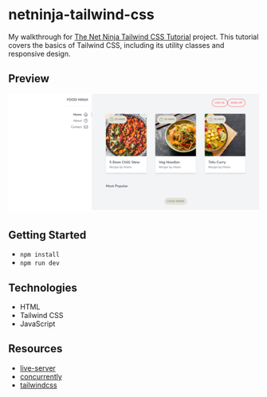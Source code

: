 # netninja-tailwind-css
My walkthrough for [The Net Ninja Tailwind CSS Tutorial](https://youtu.be/bxmDnn7lrnk?list=PL4cUxeGkcC9gpXORlEHjc5bgnIi5HEGhw) project. This tutorial covers the basics of Tailwind CSS, including its utility classes and responsive design.

## Preview
![preview](/preview.jpg)

## Getting Started
- `npm install`
- `npm run dev`

## Technologies
- HTML
- Tailwind CSS
- JavaScript

## Resources
- [live-server](https://www.npmjs.com/package/live-server)
- [concurrently](https://www.npmjs.com/package/concurrently)
- [tailwindcss](https://v2.tailwindcss.com/docs)
